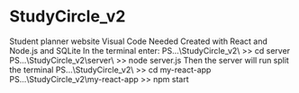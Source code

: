 # StudyCircle_v2
Student planner website
Visual Code Needed
Created with React and Node.js and SQLite
In the terminal enter:
PS...\StudyCircle_v2\ >> cd server
PS...\StudyCircle_v2\server\ >> node server.js
Then the server will run
split the terminal
PS...\StudyCircle_v2\ >> cd my-react-app
PS...\StudyCircle_v2\my-react-app >> npm start
